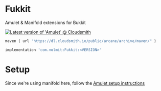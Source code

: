 # Fukkit
Amulet &amp; Manifold extensions for Bukkit

[![Latest version of 'Amulet' @ Cloudsmith](https://api-prd.cloudsmith.io/v1/badges/version/arcane/archive/maven/Fukkit/latest/a=noarch;xg=com.volmit/?render=true&show_latest=true)](https://cloudsmith.io/~arcane/repos/archive/packages/detail/maven/Fukkit/latest/a=noarch;xg=com.volmit/)

```groovy
maven { url "https://dl.cloudsmith.io/public/arcane/archive/maven/" }
```

```groovy
implementation 'com.volmit:Fukkit:<VERSION>'
```

# Setup

Since we're using manifold here, follow the [Amulet setup instructions](https://github.com/ArcaneArts/Amulet#project-setup)
